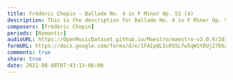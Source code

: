 ```yaml
---
title: Frédéric Chopin - Ballade No. 4 in F Minor Op. 52 (4)
description: This is the description for Ballade No. 4 in F Minor Op. 52 by Frédéric Chopin
composers: [Frédéric Chopin]
periods: [Romantic]
audioURL: https://OpenMusicDataset.github.io/Maestro/maestro-v3.0.0/2013/ORIG-MIDI_02_7_7_13_Group__MID--AUDIO_17_R1_2013_wav--4.midi
formURL: https://docs.google.com/forms/d/e/1FAIpQLScR5SLfw5qW1YDUj27E6Z1TToCvE-oUEJbdKDXKiPsFcJEsEA/viewform
comments: true
share: true
date: 2021-08-08T07:43:13-06:00
---
```

